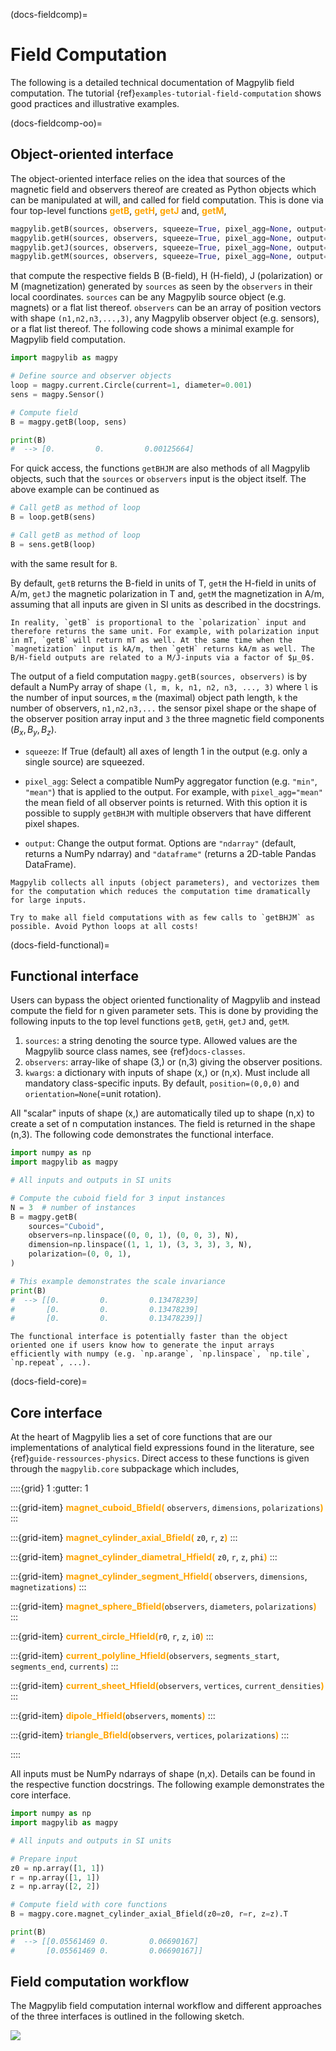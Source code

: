(docs-fieldcomp)=
# Field Computation

The following is a detailed technical documentation of Magpylib field computation.
The tutorial {ref}`examples-tutorial-field-computation` shows good practices and illustrative examples.

(docs-fieldcomp-oo)=
## Object-oriented interface

The object-oriented interface relies on the idea that sources of the magnetic field and observers thereof are created as Python objects which can be manipulated at will, and called for field computation. This is done via four top-level functions <span style="color: orange">**getB**</span>, <span style="color: orange">**getH**</span>, <span style="color: orange">**getJ**</span> and, <span style="color: orange">**getM**</span>,

```python
magpylib.getB(sources, observers, squeeze=True, pixel_agg=None, output="ndarray")
magpylib.getH(sources, observers, squeeze=True, pixel_agg=None, output="ndarray")
magpylib.getJ(sources, observers, squeeze=True, pixel_agg=None, output="ndarray")
magpylib.getM(sources, observers, squeeze=True, pixel_agg=None, output="ndarray")
```

that compute the respective fields B (B-field), H (H-field), J (polarization) or M (magnetization) generated by `sources` as seen by the `observers` in their local coordinates. `sources` can be any Magpylib source object (e.g. magnets) or a flat list thereof. `observers` can be an array of position vectors with shape `(n1,n2,n3,...,3)`, any Magpylib observer object (e.g. sensors), or a flat list thereof. The following code shows a minimal example for Magpylib field computation.

```python
import magpylib as magpy

# Define source and observer objects
loop = magpy.current.Circle(current=1, diameter=0.001)
sens = magpy.Sensor()

# Compute field
B = magpy.getB(loop, sens)

print(B)
#  --> [0.         0.         0.00125664]
```

For quick access, the functions `getBHJM` are also methods of all Magpylib objects, such that the `sources` or `observers` input is the object itself. The above example can be continued as

```python
# Call getB as method of loop
B = loop.getB(sens)

# Call getB as method of loop
B = sens.getB(loop)
```

with the same result for `B`.

By default, `getB` returns the B-field in units of T, `getH` the H-field in units of A/m, `getJ` the magnetic polarization in T and, `getM` the magnetization in A/m, assuming that all inputs are given in SI units as described in the docstrings.

```{hint}
In reality, `getB` is proportional to the `polarization` input and therefore returns the same unit. For example, with polarization input in mT, `getB` will return mT as well. At the same time when the `magnetization` input is kA/m, then `getH` returns kA/m as well. The B/H-field outputs are related to a M/J-inputs via a factor of $µ_0$.
```

The output of a field computation `magpy.getB(sources, observers)` is by default a NumPy array of shape `(l, m, k, n1, n2, n3, ..., 3)` where `l` is the number of input sources, `m` the (maximal) object path length, `k` the number of observers, `n1,n2,n3,...` the sensor pixel shape or the shape of the observer position array input and `3` the three magnetic field components $(B_x, B_y, B_z)$.

* `squeeze`: If True (default) all axes of length 1 in the output (e.g. only a single source) are squeezed.

* `pixel_agg`: Select a compatible NumPy aggregator function (e.g. `"min"`, `"mean"`) that is applied to the output. For example, with `pixel_agg="mean"` the mean field of all observer points is returned. With this option it is possible to supply `getBHJM` with multiple observers that have different pixel shapes.

* `output`: Change the output format. Options are `"ndarray"` (default, returns a NumPy ndarray) and `"dataframe"` (returns a 2D-table Pandas DataFrame).

```{note}
Magpylib collects all inputs (object parameters), and vectorizes them for the computation which reduces the computation time dramatically for large inputs.

Try to make all field computations with as few calls to `getBHJM` as possible. Avoid Python loops at all costs!
```

(docs-field-functional)=
## Functional interface

Users can bypass the object oriented functionality of Magpylib and instead compute the field for n given parameter sets. This is done by providing the following inputs to the top level functions `getB`, `getH`, `getJ` and, `getM`.

1. `sources`: a string denoting the source type. Allowed values are the Magpylib source class names, see {ref}`docs-classes`.
2. `observers`: array-like of shape (3,) or (n,3) giving the observer positions.
3. `kwargs`: a dictionary with inputs of shape (x,) or (n,x). Must include all mandatory class-specific inputs. By default, `position=(0,0,0)` and `orientation=None`(=unit rotation).

All "scalar" inputs of shape (x,) are automatically tiled up to shape (n,x) to create a set of n computation instances. The field is returned in the shape (n,3). The following code demonstrates the functional interface.

```python
import numpy as np
import magpylib as magpy

# All inputs and outputs in SI units

# Compute the cuboid field for 3 input instances
N = 3  # number of instances
B = magpy.getB(
    sources="Cuboid",
    observers=np.linspace((0, 0, 1), (0, 0, 3), N),
    dimension=np.linspace((1, 1, 1), (3, 3, 3), 3, N),
    polarization=(0, 0, 1),
)

# This example demonstrates the scale invariance
print(B)
#  --> [[0.         0.         0.13478239]
#       [0.         0.         0.13478239]
#       [0.         0.         0.13478239]]
```

```{note}
The functional interface is potentially faster than the object oriented one if users know how to generate the input arrays efficiently with numpy (e.g. `np.arange`, `np.linspace`, `np.tile`, `np.repeat`, ...).
```


(docs-field-core)=
## Core interface

At the heart of Magpylib lies a set of core functions that are our implementations of analytical field expressions found in the literature, see {ref}`guide-ressources-physics`. Direct access to these functions is given through the `magpylib.core` subpackage which includes,

::::{grid} 1
:gutter: 1

:::{grid-item}
<span style="color: orange">**magnet_cuboid_Bfield(**</span> `observers`, `dimensions`, `polarizations`<span style="color: orange">**)**</span>
:::

:::{grid-item}
<span style="color: orange">**magnet_cylinder_axial_Bfield(**</span> `z0`, `r`, `z`<span style="color: orange">**)**</span>
:::

:::{grid-item}
<span style="color: orange">**magnet_cylinder_diametral_Hfield(**</span> `z0`, `r`, `z`, `phi`<span style="color: orange">**)**</span>
:::

:::{grid-item}
<span style="color: orange">**magnet_cylinder_segment_Hfield(**</span> `observers`, `dimensions`, `magnetizations`<span style="color: orange">**)**</span>
:::

:::{grid-item}
<span style="color: orange">**magnet_sphere_Bfield(**</span>`observers`, `diameters`, `polarizations`<span style="color: orange">**)**</span>
:::

:::{grid-item}
<span style="color: orange">**current_circle_Hfield(**</span>`r0`, `r`, `z`, `i0`<span style="color: orange">**)**</span>
:::

:::{grid-item}
<span style="color: orange">**current_polyline_Hfield(**</span>`observers`, `segments_start`, `segments_end`, `currents`<span style="color: orange">**)**</span>
:::

:::{grid-item}
<span style="color: orange">**current_sheet_Hfield(**</span>`observers`, `vertices`, `current_densities`<span style="color: orange">**)**</span>
:::

:::{grid-item}
<span style="color: orange">**dipole_Hfield(**</span>`observers`, `moments`<span style="color: orange">**)**</span>
:::

:::{grid-item}
<span style="color: orange">**triangle_Bfield(**</span>`observers`, `vertices`, `polarizations`<span style="color: orange">**)**</span>
:::

::::

All inputs must be NumPy ndarrays of shape (n,x). Details can be found in the respective function docstrings. The following example demonstrates the core interface.


```python
import numpy as np
import magpylib as magpy

# All inputs and outputs in SI units

# Prepare input
z0 = np.array([1, 1])
r = np.array([1, 1])
z = np.array([2, 2])

# Compute field with core functions
B = magpy.core.magnet_cylinder_axial_Bfield(z0=z0, r=r, z=z).T

print(B)
#  --> [[0.05561469 0.         0.06690167]
#       [0.05561469 0.         0.06690167]]
```

## Field computation workflow

The Magpylib field computation internal workflow and different approaches of the three interfaces is outlined in the following sketch.

![](../../../_static/images/docu_field_comp_flow.png)
